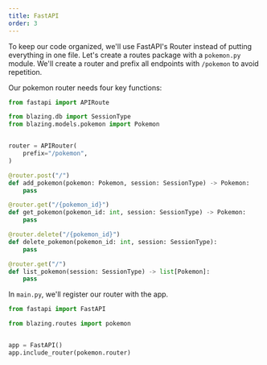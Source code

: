 ```yaml
---
title: FastAPI
order: 3
---
```


To keep our code organized, we'll use FastAPI's Router instead of putting everything in one file. Let's create a routes package with a `pokemon.py` module. We'll create a router and prefix all endpoints with `/pokemon` to avoid repetition.

Our pokemon router needs four key functions:

```python filename="./src/blazing/routes/pokemon.py"
from fastapi import APIRoute

from blazing.db import SessionType
from blazing.models.pokemon import Pokemon


router = APIRouter(
    prefix="/pokemon",
)

@router.post("/")
def add_pokemon(pokemon: Pokemon, session: SessionType) -> Pokemon:
    pass

@router.get("/{pokemon_id}")
def get_pokemon(pokemon_id: int, session: SessionType) -> Pokemon:
    pass

@router.delete("/{pokemon_id}")
def delete_pokemon(pokemon_id: int, session: SessionType):
    pass

@router.get("/")
def list_pokemon(session: SessionType) -> list[Pokemon]:
    pass
```

In `main.py`, we'll register our router with the app.

```python filename="./src/blazing/main.py"
from fastapi import FastAPI

from blazing.routes import pokemon


app = FastAPI()
app.include_router(pokemon.router)
```

